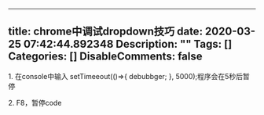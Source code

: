 
---
title: chrome中调试dropdown技巧
date: 2020-03-25 07:42:44.892348
Description: ""
Tags: []
Categories: []
DisableComments: false
---
1\. 在console中输入 setTimeeout(()=>{ debubbger; }, 5000);程序会在5秒后暂停

2\. F8，暂停code


